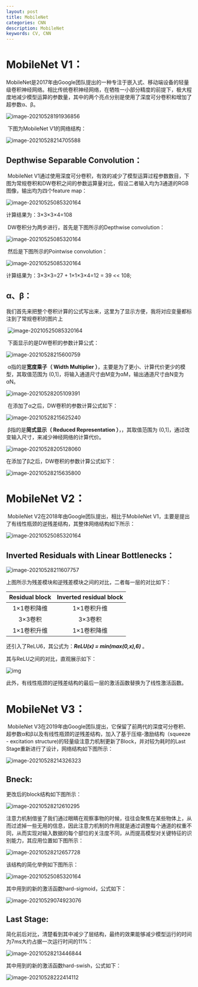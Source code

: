 ```yaml
---
layout: post
title: MobileNet
categories: CNN
description: MobileNet
keywords: CV, CNN
---
```


# MobileNet V1：

​	MobileNet是2017年由Google团队提出的一种专注于嵌入式、移动端设备的轻量级卷积神经网络。相比传统卷积神经网络，在牺牲一小部分精度的前提下，极大程度地减少模型运算的参数量，其中的两个亮点分别是使用了深度可分卷积和增加了超参数α、β。

![image-20210528191936856](/assets/img/image-20210528191936856.png)

​        下图为MobileNet V1的网络结构：

![image-20210528214705588](/assets/img/image-20210528214705588.png)

## Depthwise Separable Convolution：

​	MobileNet V1通过使用深度可分卷积，有效的减少了模型运算过程参数数目，下图为常规卷积和DW卷积之间的参数运算量对比，假设二者输入均为3通道的RGB图像，输出均为四个feature map：

![image-20210525085320164](/assets/img/常规卷积.png)

计算结果为：3×3×3×4=108

​	DW卷积分为两步进行，首先是下图所示的Depthwise convolution：

![image-20210525085320164](/assets/img/Depthwise.png)

​	然后是下图所示的Pointwise convolution：

![image-20210525085320164](/assets/img/pointwise.png)

计算结果为：3×3×3=27 + 1×1×3×4=12 = 39 << 108;

## α、β：

​	我们首先来把整个卷积计算的公式写出来，这里为了显示方便，我将对应变量都标注到了常规卷积的图片上

​       ![image-20210525085320164](/assets/img/解释.png)

​	下面显示的是DW卷积的参数计算公式：

![image-20210528215600759](/assets/img/image-20210528215600759.png)

​	α指的是**宽度乘子（ Width Multiplier ）**，主要是为了更小、计算代价更少的模型，其取值范围为 (0,1]，将输入通道尺寸由M变为αM，输出通道尺寸由N变为αN。

![image-20210528205109391](/assets/img/image-20210528205109391.png)

​	在添加了α之后，DW卷积的参数计算公式如下：

![image-20210528215625240](/assets/img/image-20210528215625240.png)

​	β指的是**简式显示（ Reduced Representation ）**，，其取值范围为 (0,1]，通过改变输入尺寸，来减少神经网络的计算代价。

![image-20210528205128060](/assets/img/image-20210528205128060.png)

在添加了β之后，DW卷积的参数计算公式如下：

![image-20210528215635800](/assets/img/image-20210528215635800.png)

# MobileNet V2：

​	MobileNet V2在2018年由Google团队提出，相比于MobileNet V1，主要是提出了有线性瓶颈的逆残差结构，其整体网络结构如下所示：

![image-20210525085320164](/assets/img/MobileNet.png)

## Inverted Residuals with Linear Bottlenecks：

![image-20210528211607757](/assets/img/image-20210528211607757.png)

上图所示为残差模块和逆残差模块之间的对比，二者每一层的对比如下：

| Residual block | Inverted residual block |
| :------------: | :---------------------: |
|  1×1卷积降维   |       1×1卷积升维       |
|    3×3卷积     |         3×3卷积         |
|  1×1卷积升维   |       1×1卷积降维       |

还引入了ReLU6，其公式为：***ReLU(x) = min(max(0,x),6)*** 。

其与ReLU之间的对比，直观展示如下：

![img](/assets/img/wps2.jpg)

此外，有线性瓶颈的逆残差结构的最后一层的激活函数替换为了线性激活函数。

# MobileNet V3：

​	MobileNet V3在2019年由Google团队提出，它保留了前两代的深度可分卷积、超参数α和β以及有线性瓶颈的逆残差结构，加入了基于压缩-激励结构（squeeze - excitation structure)的轻量级注意力机制更新了Block，并对较为耗时的Last Stage重新进行了设计，网络结构如下图所示：

![image-20210528214326323](/assets/img/image-20210528214326323.png)

## Bneck:

更改后的block结构如下图所示：

![image-20210528212610295](/assets/img/image-20210528212610295.png)

注意力机制借鉴了我们通过眼睛在观察事物的时候，往往会聚焦在某些物体上，从而过滤掉一些无用的信息，因此注意力机制的作用就是通过调整每个通道的权重不同，从而实现对输入数据的每个部位的关注度不同，从而提高模型对关键特征的识别能力，其应用位置如下图所示：

![image-20210528212657728](/assets/img/image-20210528212657728.png)

该结构的简化举例如下图所示：

![image-20210525085320164](/assets/img/SE.png)

其中用到的新的激活函数hard-sigmoid，公式如下：

![image-20210529074923076](/assets/img/image-20210529074923076.png)

## Last Stage:

简化前后对比，清楚看到其中减少了层结构，最终的效果能够减少模型运行的时间为7ms大约占据一次运行时间的11%：

![image-20210528213446844](/assets/img/image-20210528213446844.png)

其中用到的新的激活函数hard-swish，公式如下：

![image-20210528222414112](/assets/img/image-20210528222414112.png)

